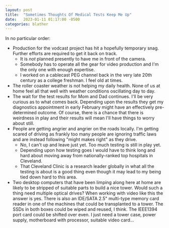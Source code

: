 ```yaml
---
layout: post
title:  "Sometimes Thoughts Of Medical Tests Keep Me Up"
date:   2023-01-11 01:17:00 -0500
categories: blather
---
```

In no particular order:

* Production for the vodcast project has hit a hopefully temporary snag.  Further efforts are required to get it back on track.
  * It is *not* planned presently to have me in front of the camera.
  * Somebody has to operate all the gear for video production and I'm the only one with enough expertise.
  * I worked on a cablecast PEG channel back in the very late 20th century as a college freshman.  I feel old at times.
* The roller coaster weather is not helping my daily health.  None of us at home feel all that well with weather conditions oscillating day to day.
* The wait for the test results for Mom and Dad continues.  I'll be very curious as to what comes back.  Depending upon the results they get my diagnostics appointment in early February might have an effectively pre-determined outcome.  Of course, there is a chance that there is weirdness in play and their results will mean I'll have things to worry about still.
* People are getting angrier and angrier on the roads locally.  I'm getting scared of driving as frankly too many people are ignoring traffic laws and are instead following "might makes right" as they drive.
  * No, I can't up and leave just yet.  Too much testing is still in play yet.
  * Depending upon how testing goes I would have to think long and hard about moving away from nationally-ranked top hospitals in Cleveland.
  * That Cleveland Clinic is a research leader globally in what all the testing is about is a good thing even though it may lead to my being tied down hard to this area.
* Two desktop computers that have been limping along here at home are likely to be stripped of suitable parts to build a nice tower.  Would such a thing need multiple optical drives?  When working with video like this the answer is yes.  There is also an IDE/SATA 2.5" multi-type memory card reader in one of the machines that could be transplanted to a tower.  The SSDs in both boxes could be wiped and reused, I think.  The IEEE1394 port card could be shifted over even.  I just need a tower case, power supply, motherboard with processor, suitable video card...
